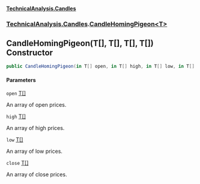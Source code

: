#### [TechnicalAnalysis.Candles](TechnicalAnalysis.Candles.md 'TechnicalAnalysis.Candles')
### [TechnicalAnalysis.Candles](TechnicalAnalysis.Candles.md#TechnicalAnalysis.Candles 'TechnicalAnalysis.Candles').[CandleHomingPigeon&lt;T&gt;](CandleHomingPigeon_T_.md 'TechnicalAnalysis.Candles.CandleHomingPigeon<T>')

## CandleHomingPigeon(T[], T[], T[], T[]) Constructor

```csharp
public CandleHomingPigeon(in T[] open, in T[] high, in T[] low, in T[] close);
```
#### Parameters

<a name='TechnicalAnalysis.Candles.CandleHomingPigeon_T_.CandleHomingPigeon(T[],T[],T[],T[]).open'></a>

`open` [T](CandleHomingPigeon_T_.md#TechnicalAnalysis.Candles.CandleHomingPigeon_T_.T 'TechnicalAnalysis.Candles.CandleHomingPigeon<T>.T')[[]](https://docs.microsoft.com/en-us/dotnet/api/System.Array 'System.Array')

An array of open prices.

<a name='TechnicalAnalysis.Candles.CandleHomingPigeon_T_.CandleHomingPigeon(T[],T[],T[],T[]).high'></a>

`high` [T](CandleHomingPigeon_T_.md#TechnicalAnalysis.Candles.CandleHomingPigeon_T_.T 'TechnicalAnalysis.Candles.CandleHomingPigeon<T>.T')[[]](https://docs.microsoft.com/en-us/dotnet/api/System.Array 'System.Array')

An array of high prices.

<a name='TechnicalAnalysis.Candles.CandleHomingPigeon_T_.CandleHomingPigeon(T[],T[],T[],T[]).low'></a>

`low` [T](CandleHomingPigeon_T_.md#TechnicalAnalysis.Candles.CandleHomingPigeon_T_.T 'TechnicalAnalysis.Candles.CandleHomingPigeon<T>.T')[[]](https://docs.microsoft.com/en-us/dotnet/api/System.Array 'System.Array')

An array of low prices.

<a name='TechnicalAnalysis.Candles.CandleHomingPigeon_T_.CandleHomingPigeon(T[],T[],T[],T[]).close'></a>

`close` [T](CandleHomingPigeon_T_.md#TechnicalAnalysis.Candles.CandleHomingPigeon_T_.T 'TechnicalAnalysis.Candles.CandleHomingPigeon<T>.T')[[]](https://docs.microsoft.com/en-us/dotnet/api/System.Array 'System.Array')

An array of close prices.